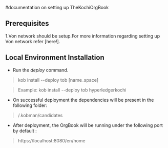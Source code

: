 #documentation on setting up TheKochiOrgBook

**Prerequisites**
-----------------

1.Von network should be setup.For more information regarding setting up Von network refer [here!].


**Local Environment Installation** 
----------------------------------

* Run the *deploy* command.

>kob install --deploy tob \[name_space\]

 > Example: kob install --deploy tob hyperledgerkochi 
 
* On successful deployment the dependencies will be present in the following folder:

> /.kobman/candidates

* After deployment, the OrgBook will be running under the following port by default :

> https://localhost:8080/en/home




















